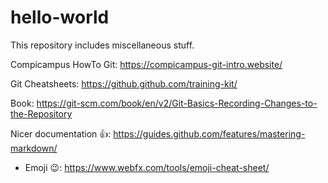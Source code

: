 # hello-world
This repository includes miscellaneous stuff.

Compicampus HowTo Git:
https://compicampus-git-intro.website/

Git Cheatsheets:
https://github.github.com/training-kit/

Book:
https://git-scm.com/book/en/v2/Git-Basics-Recording-Changes-to-the-Repository

Nicer documentation :+1::
https://guides.github.com/features/mastering-markdown/

- Emoji :wink::
https://www.webfx.com/tools/emoji-cheat-sheet/
